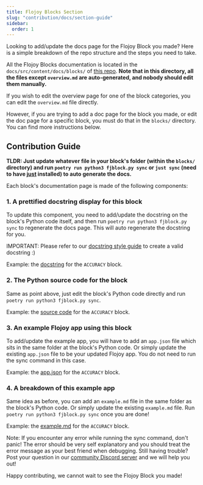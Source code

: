 ```yaml
---
title: Flojoy Blocks Section
slug: "contribution/docs/section-guide"
sidebar:
  order: 1
---
```


Looking to add/update the docs page for the Flojoy Block you made? Here is a simple
breakdown of the repo structure and the steps you need to take.

All the Flojoy Blocks documentation is located in the `docs/src/content/docs/blocks/`
of [this repo](https://github.com/flojoy-ai/blocks). **Note that in this
directory, all the files except `overview.md` are auto-generated, and nobody
should edit them manually.**

If you wish to edit the overview page for one of the block categories, you can
edit the `overview.md` file directly.

However, if you are trying to add a doc page for the block you made, or edit the
doc page for a specific block, you must do that in the `blocks/` directory. You
can find more instructions below.

## Contribution Guide

**TLDR: Just update whatever file in your block's folder (within the `blocks/` directory)
and run `poetry run python3 fjblock.py sync` or `just sync`
(need to have [just](https://github.com/casey/just) installed) to
auto generate the docs.**

Each block's documentation page is made of the following components:

### 1. A prettified docstring display for this block

To update this component, you need to add/update the docstring on the block's Python
code itself, and then run `poetry run python3 fjblock.py sync` to regenerate the
docs page. This will auto regenerate the docstring for you.

IMPORTANT: Please refer to our [docstring style guide](/contribution/blocks/docstring-styleguide/)
to create a valid docstring :)

Example: the [docstring](https://github.com/flojoy-ai/blocks/blob/main/blocks/AI_ML/CLASSIFICATION/ACCURACY/ACCURACY.py)
for the `ACCURACY` block.

### 2. The Python source code for the block

Same as point above, just edit the block's Python code directly and run
`poetry run python3 fjblock.py sync`.

Example: the [source code](https://github.com/flojoy-ai/blocks/blob/main/blocks/AI_ML/CLASSIFICATION/ACCURACY/ACCURACY.py)
for the `ACCURACY` block.

### 3. An example Flojoy app using this block

To add/update the example app, you will have to add an `app.json` file which
sits in the same folder at the block's Python code. Or simply update the
existing `app.json` file to be your updated Flojoy app. You do not need to run
the sync command in this case.

Example: the [app.json](https://github.com/flojoy-ai/blocks/blob/main/blocks/AI_ML/CLASSIFICATION/ACCURACY/app.json)
for the `ACCURACY` block.

### 4. A breakdown of this example app

Same idea as before, you can add an `example.md` file in the same folder as the
block's Python code. Or simply update the existing `example.md` file. Run
`poetry run python3 fjblock.py sync` once you are done!

Example: the [example.md](https://github.com/flojoy-ai/blocks/blob/main/blocks/AI_ML/CLASSIFICATION/ACCURACY/example.md)
for the `ACCURACY` block.

Note: If you encounter any error while running the sync command, don't panic!
The error should be very self explanatory and you should treat the error message
as your best friend when debugging. Still having trouble? Post your question in
our [community Discord server](https://discord.gg/7HEBr7yG8c) and we will help
you out!

Happy contributing, we cannot wait to see the Flojoy Block you made!
